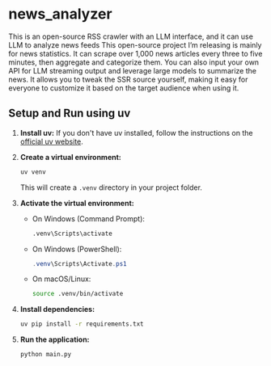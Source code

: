 # news_analyzer
This is an open-source RSS crawler with an LLM interface, and it can use LLM to analyze news feeds
This open-source project I’m releasing is mainly for news statistics. It can scrape over 1,000 news articles every three to five minutes, then aggregate and categorize them. You can also input your own API for LLM streaming output and leverage large models to summarize the news. It allows you to tweak the SSR source yourself, making it easy for everyone to customize it based on the target audience when using it.

## Setup and Run using uv

1.  **Install uv:**
    If you don't have uv installed, follow the instructions on the [official uv website](https://github.com/astral-sh/uv).

2.  **Create a virtual environment:**
    ```bash
    uv venv
    ```
    This will create a `.venv` directory in your project folder.

3.  **Activate the virtual environment:**
    *   On Windows (Command Prompt):
        ```cmd
        .venv\Scripts\activate
        ```
    *   On Windows (PowerShell):
        ```powershell
        .venv\Scripts\Activate.ps1
        ```
    *   On macOS/Linux:
        ```bash
        source .venv/bin/activate
        ```

4.  **Install dependencies:**
    ```bash
    uv pip install -r requirements.txt
    ```

5.  **Run the application:**
    ```bash
    python main.py
    